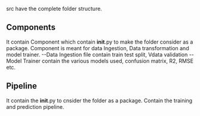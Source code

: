 src have the complete folder structure. 

## Components
It contain Component which contain __init__.py to make the folder
consider as a package. Component is meant for data Ingestion, Data transformation and model trainer.
--Data Ingestion file contain train test split, Vdata validation 
--Model Trainer contain the various models used, confusion matrix, R2, RMSE etc.

## Pipeline
It contain the __init__.py to cnsider the folder as a package. Contain the training and prediction pipeline.


